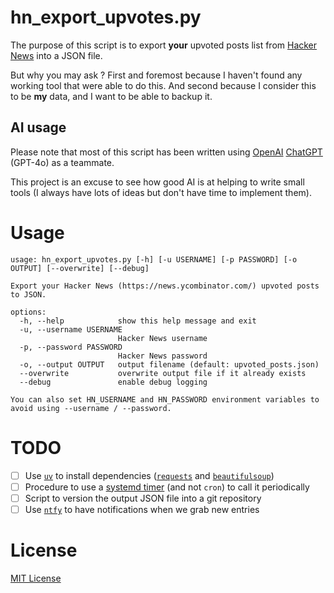 # hn_export_upvotes.py

The purpose of this script is to export **your** upvoted posts list from [Hacker News](https://news.ycombinator.com/) into a JSON file.

But why you may ask ? First and foremost because I haven't found any working tool that were able to do this. And second because I consider this to be **my** data, and I want to be able to backup it.

## AI usage

Please note that most of this script has been written using [OpenAI](https://openai.com/) [ChatGPT](https://chatgpt.com/) (GPT-4o) as a teammate.

This project is an excuse to see how good AI is at helping to write small tools (I always have lots of ideas but don't have time to implement them).

# Usage

```shell
usage: hn_export_upvotes.py [-h] [-u USERNAME] [-p PASSWORD] [-o OUTPUT] [--overwrite] [--debug]

Export your Hacker News (https://news.ycombinator.com/) upvoted posts to JSON.

options:
  -h, --help            show this help message and exit
  -u, --username USERNAME
                        Hacker News username
  -p, --password PASSWORD
                        Hacker News password
  -o, --output OUTPUT   output filename (default: upvoted_posts.json)
  --overwrite           overwrite output file if it already exists
  --debug               enable debug logging

You can also set HN_USERNAME and HN_PASSWORD environment variables to avoid using --username / --password.
```

# TODO

- [ ] Use [`uv`](https://github.com/astral-sh/uv) to install dependencies ([`requests`](https://github.com/psf/requests) and [`beautifulsoup`](https://code.launchpad.net/beautifulsoup))
- [ ] Procedure to use a [systemd timer](https://www.freedesktop.org/software/systemd/man/latest/systemd.timer.html) (and not `cron`) to call it periodically
- [ ] Script to version the output JSON file into a git repository
- [ ] Use [`ntfy`](https://github.com/binwiederhier/ntfy) to have notifications when we grab new entries

# License

[MIT License](./LICENSE)
